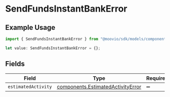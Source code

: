 # SendFundsInstantBankError

## Example Usage

```typescript
import { SendFundsInstantBankError } from "@moovio/sdk/models/components";

let value: SendFundsInstantBankError = {};
```

## Fields

| Field                                                                                  | Type                                                                                   | Required                                                                               | Description                                                                            |
| -------------------------------------------------------------------------------------- | -------------------------------------------------------------------------------------- | -------------------------------------------------------------------------------------- | -------------------------------------------------------------------------------------- |
| `estimatedActivity`                                                                    | [components.EstimatedActivityError](../../models/components/estimatedactivityerror.md) | :heavy_minus_sign:                                                                     | N/A                                                                                    |